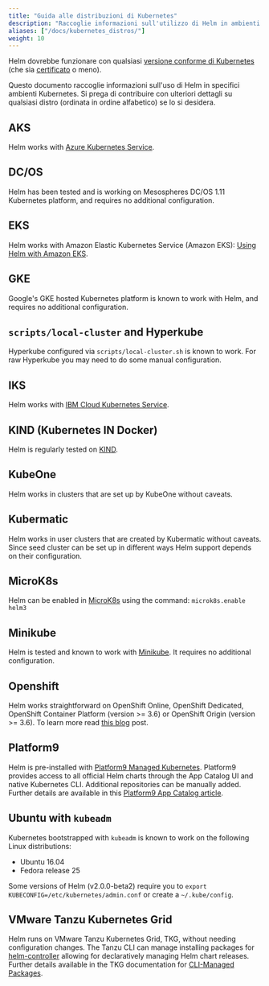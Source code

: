 ```yaml
---
title: "Guida alle distribuzioni di Kubernetes"
description: "Raccoglie informazioni sull'utilizzo di Helm in ambienti Kubernetes specifici."
aliases: ["/docs/kubernetes_distros/"]
weight: 10
---
```


Helm dovrebbe funzionare con qualsiasi [versione conforme di
Kubernetes](https://github.com/cncf/k8s-conformance) (che sia
[certificato](https://www.cncf.io/certification/software-conformance/) o meno).

Questo documento raccoglie informazioni sull'uso di Helm in specifici ambienti Kubernetes. 
Si prega di contribuire con ulteriori dettagli su qualsiasi distro (ordinata
in ordine alfabetico) se lo si desidera.

## AKS

Helm works with [Azure Kubernetes
Service](https://docs.microsoft.com/en-us/azure/aks/kubernetes-helm).

## DC/OS

Helm has been tested and is working on Mesospheres DC/OS 1.11 Kubernetes
platform, and requires no additional configuration.

## EKS

Helm works with Amazon Elastic Kubernetes Service (Amazon EKS):
[Using Helm with Amazon
EKS](https://docs.aws.amazon.com/eks/latest/userguide/helm.html).

## GKE

Google's GKE hosted Kubernetes platform is known to work with Helm, and requires
no additional configuration.

## `scripts/local-cluster` and Hyperkube

Hyperkube configured via `scripts/local-cluster.sh` is known to work. For raw
Hyperkube you may need to do some manual configuration.

## IKS

Helm works with [IBM Cloud Kubernetes
Service](https://cloud.ibm.com/docs/containers?topic=containers-helm).

## KIND (Kubernetes IN Docker)

Helm is regularly tested on [KIND](https://github.com/kubernetes-sigs/kind).

## KubeOne

Helm works in clusters that are set up by KubeOne without caveats.

## Kubermatic

Helm works in user clusters that are created by Kubermatic without caveats.
Since seed cluster can be set up in different ways Helm support depends on their
configuration.

## MicroK8s

Helm can be enabled in [MicroK8s](https://microk8s.io) using the command:
`microk8s.enable helm3`

## Minikube

Helm is tested and known to work with
[Minikube](https://github.com/kubernetes/minikube). It requires no additional
configuration.

## Openshift

Helm works straightforward on OpenShift Online, OpenShift Dedicated, OpenShift
Container Platform (version >= 3.6) or OpenShift Origin (version >= 3.6). To
learn more read [this
blog](https://blog.openshift.com/getting-started-helm-openshift/) post.

## Platform9

Helm is pre-installed with [Platform9 Managed
Kubernetes](https://platform9.com/managed-kubernetes/?utm_source=helm_distro_notes).
Platform9 provides access to all official Helm charts through the App Catalog UI
and native Kubernetes CLI. Additional repositories can be manually added.
Further details are available in this [Platform9 App Catalog
article](https://platform9.com/support/deploying-kubernetes-apps-platform9-managed-kubernetes/?utm_source=helm_distro_notes).

## Ubuntu with `kubeadm`

Kubernetes bootstrapped with `kubeadm` is known to work on the following Linux
distributions:

- Ubuntu 16.04
- Fedora release 25

Some versions of Helm (v2.0.0-beta2) require you to `export
KUBECONFIG=/etc/kubernetes/admin.conf` or create a `~/.kube/config`.

## VMware Tanzu Kubernetes Grid

Helm runs on VMware Tanzu Kubernetes Grid, TKG, without needing configuration changes. 
The Tanzu CLI can manage installing packages for [helm-controller](https://fluxcd.io/flux/components/helm/) allowing for declaratively managing Helm chart releases. 
Further details available in the TKG documentation for [CLI-Managed Packages](https://docs.vmware.com/en/VMware-Tanzu-Kubernetes-Grid/1.6/vmware-tanzu-kubernetes-grid-16/GUID-packages-user-managed-index.html#package-locations-and-dependencies-5).
